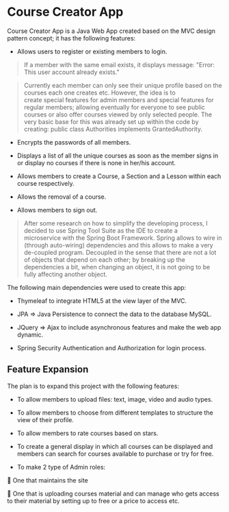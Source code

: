 # Course Creator App

Course Creator App is a Java Web App created based on the MVC design pattern concept; it has the following features:

-	Allows users to register or existing members to login.

  > If a member with the same email exists, it displays message:  "Error: This user account already exists."
  
  > Currently each member can only see their unique profile based on the courses each one creates etc. However, the idea is to    
    create special features for admin members and special features for regular members; allowing eventually for everyone to see public  
    courses or also offer courses viewed by only selected people. The very basic base for this was already set up within the code by 
    creating: public class Authorities implements GrantedAuthority.
    
-	Encrypts the passwords of all members.

-	Displays a list of all the unique courses as soon as the member signs in or display no courses if there is none in her/his account.

-	Allows members to create a Course, a Section and a Lesson within each course respectively.

-	Allows the removal of a course.

-	Allows members to sign out.

  > After some research on how to simplify the developing process, I decided to use Spring Tool Suite as the IDE to create a       
    microservice with the Spring Boot Framework. Spring allows to wire in (through auto-wiring) dependencies and this allows to make a 
    very de-coupled program. Decoupled in the sense that there are not a lot of objects that depend on each other; by breaking up the 
    dependencies a bit, when changing an object, it is not going to be fully affecting another object. 
    
The following main dependencies were used to create this app: 

-	Thymeleaf to integrate HTML5 at the view layer of the MVC.

-	JPA => Java Persistence to connect the data to the database MySQL.

-	JQuery => Ajax to include asynchronous features and make the web app dynamic. 

-	Spring Security Authentication and Authorization for login process.

## Feature Expansion

The plan is to expand this project with the following features:

-	To allow members to upload files: text, image, video and audio types.

-	To allow members to choose from different templates to structure the view of their profile.

-	To allow members to rate courses based on stars.

-	To create a general display in which all courses can be displayed and members can search for courses available to purchase or try for free. 

-	To make 2 type of Admin roles: 

	One that maintains the site

	One that is uploading courses material and can manage who gets access to their material by setting up to free or a price to access etc. 

